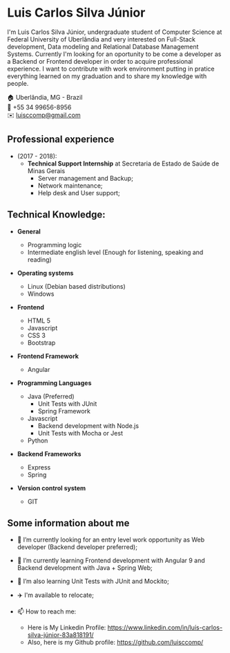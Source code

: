 # Luis Carlos Silva Júnior
I'm Luis Carlos Silva Júnior, undergraduate student of Computer Science at Federal University of Uberlândia and very interested on Full-Stack development, Data modeling and Relational Database Management Systems. Currently I'm looking for an oportunity to be come a developer as a Backend or Frontend developer in order to acquire professional experience. I want to contribute with work environment putting in pratice everything learned on my graduation and to share my knowledge with people.

🏠 Uberlândia, MG - Brazil\
📱 +55 34 99656-8956\
✉️ luisccomp@gmail.com

## Professional experience
- (2017 - 2018):
  - **Technical Support Internship** at Secretaria de Estado de Saúde de Minas Gerais
    - Server management and Backup;
    - Network maintenance;
    - Help desk and User support;

## Technical Knowledge:
- **General**
  - Programming logic
  - Intermediate english level (Enough for listening, speaking and reading)

- **Operating systems**
  - Linux (Debian based distributions)
  - Windows
  
- **Frontend**
  - HTML 5
  - Javascript
  - CSS 3
  - Bootstrap

- **Frontend Framework**
  - Angular
  
- **Programming Languages**
  - Java (Preferred)
    - Unit Tests with JUnit
    - Spring Framework
  - Javascript
    - Backend development with Node.js
    - Unit Tests with Mocha or Jest
  - Python
    
- **Backend Frameworks**
  - Express
  - Spring
    
- **Version control system**
  - GIT

## Some information about me

<!--
**luisccomp/luisccomp** is a ✨ _special_ ✨ repository because its `README.md` (this file) appears on your GitHub profile.

Here are some ideas to get you started:

- 🔭 I’m currently working on ...
- 🌱 I’m currently learning ...
- 👯 I’m looking to collaborate on ...
- 🤔 I’m looking for help with ...
- 💬 Ask me about ...
- 📫 How to reach me: ...
- 😄 Pronouns: ...
- ⚡ Fun fact: ...
-->

- 🔭 I’m currently looking for an entry level work opportunity as Web developer (Backend developer preferred);
- 🌱 I’m currently learning Frontend development with Angular 9 and Backend development with Java + Spring Web;
- 🌱 I’m also learning Unit Tests with JUnit and Mockito;
- ✈️ I'm available to relocate;

- 📫 How to reach me:
  - Here is My Linkedin Profile: https://www.linkedin.com/in/luís-carlos-silva-júnior-83a818191/
  - Also, here is my Github profile: https://github.com/luisccomp/
